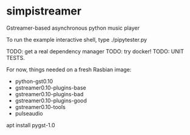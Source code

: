 # simpistreamer
Gstreamer-based asynchronous python music player

To run the example interactive shell, type ./pipytester.py

TODO: get a real dependency manager
TODO: try docker!
TODO: UNIT TESTS.

For now, things needed on a fresh Rasbian image:
- python-gst0.10
- gstreamer0.10-plugins-base
- gstreamer0.10-plugins-bad
- gstreamer0.10-plugins-good
- gstreamer0.10-tools
- pulseaudio

apt install pygst-1.0

